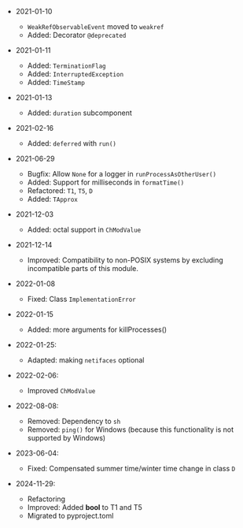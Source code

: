 * 2021-01-10
	* `WeakRefObservableEvent` moved to `weakref`
	* Added: Decorator `@deprecated`

* 2021-01-11
	* Added: `TerminationFlag`
	* Added: `InterruptedException`
	* Added: `TimeStamp`

* 2021-01-13
	* Added: `duration` subcomponent

* 2021-02-16
	* Added: `deferred` with `run()`

* 2021-06-29
	* Bugfix: Allow `None` for a logger in `runProcessAsOtherUser()`
	* Added: Support for milliseconds in `formatTime()`
	* Refactored: `T1`, `T5`, `D`
	* Added: `TApprox`

* 2021-12-03
	* Added: octal support in `ChModValue`

* 2021-12-14
	* Improved: Compatibility to non-POSIX systems by excluding incompatible parts of this module.

* 2022-01-08
	* Fixed: Class `ImplementationError`

* 2022-01-15
	* Added: more arguments for killProcesses()

* 2022-01-25:
	* Adapted: making `netifaces` optional

* 2022-02-06:
	* Improved `ChModValue`

* 2022-08-08:
	* Removed: Dependency to `sh`
	* Removed: `ping()` for Windows (because this functionality is not supported by Windows)

* 2023-06-04:
	* Fixed: Compensated summer time/winter time change in class `D`

* 2024-11-29:
	* Refactoring
	* Improved: Added __bool__ to T1 and T5
	* Migrated to pyproject.toml

